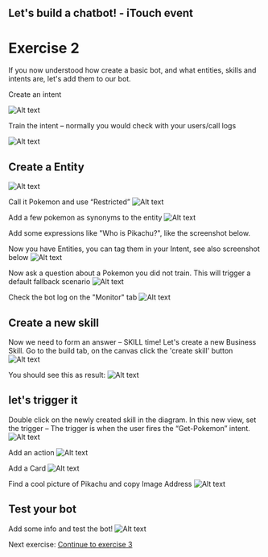 ## Let's build a chatbot! - iTouch event ##

# Exercise 2 #

If you now understood how create a basic bot, and what entities, skills and intents are, let's add them to our bot.



Create an intent

![Alt text](/../screenshots/part2/Picture13.png?raw=true "")

Train the intent – normally you would check with your users/call logs

![Alt text](/../screenshots/part2/Picture14.png?raw=true "")


## Create a Entity ##

![Alt text](/../screenshots/part2/Picture15b.png?raw=true "")

Call it Pokemon and use “Restricted”
![Alt text](/../screenshots/part2/Picture16.png?raw=true "")

Add a few pokemon as synonyms to the entity
![Alt text](/../screenshots/part2/Picture17.png?raw=true "")

Add some expressions like "Who is Pikachu?", like the screenshot below.

Now you have Entities, you can tag them in your Intent, see also screenshot below
![Alt text](/../screenshots/part2/Picture19.png?raw=true "")

Now ask a question about a Pokemon you did not train. This will trigger a default fallback scenario
![Alt text](/../screenshots/part2/Picture20.png?raw=true "")

Check the bot log on the "Monitor" tab
![Alt text](/../screenshots/part2/Picture21.png?raw=true "")

## Create a new skill ##

Now we need to form an answer – SKILL time! 
Let's create a new Business Skill. Go to the build tab, on the canvas click the 'create skill' button
![Alt text](/../screenshots/part2/Picture22.png?raw=true "")

You should see this as result:
![Alt text](/../screenshots/part2/Picture23.png?raw=true "")

## let's trigger it ##


Double click on the newly created skill in the diagram.
In this new view, set the trigger – 
The trigger is when the user fires the “Get-Pokemon” intent.
![Alt text](/../screenshots/part2/Picture24.png?raw=true "")

Add an action
![Alt text](/../screenshots/part2/Picture25.png?raw=true "")



Add a Card
![Alt text](/../screenshots/part2/Picture26.png?raw=true "")



Find a cool picture of Pikachu and copy Image Address
![Alt text](/../screenshots/part2/Picture27.png?raw=true "")


## Test your bot ##
Add some info and test the bot!
![Alt text](/../screenshots/part2/Picture28.png?raw=true "")


Next exercise:
[Continue to exercise 3](/../Exercise-3/README.md)

